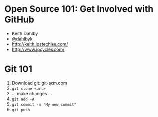 Open Source 101: Get Involved with GitHub
====

* Keith Dahlby
* [@dahlbyk](http://twitter.com/dahlbyk)
* http://keith.lostechies.com/
* http://www.jpcycles.com/

Git 101
====
1. Download git: git-scm.com
2. `git clone <url>`
3. ... make changes ...
4. `git add -A`
5. `git commit -m "My new commit"`
6. `git push`
